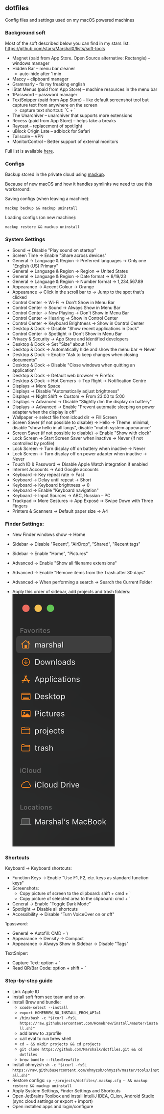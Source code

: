 ## dotfiles

Config files and settings used on my macOS powered machines

### Background soft

Most of the soft described below you can find in my stars list: https://github.com/stars/MarshalX/lists/soft-tools

- Magnet (paid from App Store. Open Source alternative: Rectangle) – windows manager
- Hidden Bar – menu bar cleaner
  - auto-hide after 1 min
- Maccy – clipboard manager
- Grammarly – fix my freaking english
- iStat Menus (paid from App Store) – machine resources in the menu bar
- 1Password – password manager
- TextSnipper (paid from App Store) – like default screenshot tool but capture text from anywhere on the screen
  - capture text shortcut: ⌥ + \` 
- The Unarchiver – unarchiver that supports more extensions 
- Recess (paid from App Store) – helps take a breaks
- Raycast – replacement of spotlight
- uBlock Origin Late – adblock for Safari
- Tailscale – VPN
- MonitorControl – Better support of external monitors

Full list is available [here](Brewfile).

### Configs

Backup stored in the private cloud using [mackup](https://github.com/lra/mackup).

Because of new macOS and how it handles symlinks we need to use this workaround:

Saving configs (when leaving a machine):
```shell
mackup backup && mackup uninstall
```

Loading configs (on new machine): 
```
mackup restore && mackup uninstall
```

### System Settings

- Sound -> Disable "Play sound on startup"
- Screen Time -> Enable "Share across devices"
- General -> Language & Region -> Preferred languages -> Only one "English (US) Primary"
- General -> Language & Region -> Region -> United States
- General -> Language & Region -> Date format -> 8/19/23
- General -> Language & Region -> Number format -> 1,234,567.89
- Appearance -> Accent Colour -> Orange
- Appearance -> Click in the scroll bar to -> Jump to the spot that's clicked
- Control Center -> Wi-Fi -> Don't Show in Menu Bar
- Control Center -> Sound -> Always Show in Menu Bar
- Control Center -> Now Playing -> Don't Show in Menu Bar
- Control Center -> Hearing -> Show in Control Center
- Control Center -> Keyboard Brightness -> Show in Control Center
- Desktop & Dock -> Disable "Show recent applications in Dock"
- Control Center -> Spotlight -> Don't Show in Menu Bar
- Privacy & Security -> App Store and identified developers
- Desktop & Dock -> Set "Size" about 1/4
- Desktop & Dock -> Automatically hide and show the menu bar -> Never
- Desktop & Dock -> Enable "Ask to keep changes when closing documents"
- Desktop & Dock -> Disable "Close windows when quitting an application"
- Desktop & Dock -> Default web browser -> Firefox
- Desktop & Dock -> Hot Corners -> Top Right -> Notification Centre
- Displays -> More Space
- Displays -> Disable "Automatically adjust brightness"
- Displays -> Night Shift -> Custom -> From 23:00 to 5:00
- Displays -> Advanced -> Disable "Slightly dim the display on battery"
- Displays -> Advanced -> Enable "Prevent automatic sleeping on power adapter when the display is off"
- Wallpaper -> select file from icloud dir -> Fill Screen
- Screen Saver (if not possible to disable) -> Hello -> Theme: minimal, disable "show hello in all langs", disable "match system appearance"
- Screen Saver (if not possible to disable) -> Enable "Show with clock" 
- Lock Screen -> Start Screen Saver when inactive -> Never (if not controlled by profile)
- Lock Screen -> Turn display off on battery when inactive -> Never
- Lock Screen -> Turn display off on power adapter when inactive -> Never
- Touch ID & Password -> Disable Apple Watch integration if enabled
- Internet Accounts -> Add Google accounts
- Keyboard -> Key repeat rate -> Fast
- Keyboard -> Delay until repeat -> Short
- Keyboard -> Keyboard brightness -> 0
- Keyboard -> Enable "Keyboard navigation"
- Keyboard -> Input Sources -> ABC, Russian – PC
- Trackpad -> More Gestures -> App Exposé -> Swipe Down with Three Fingers
- Printers & Scanners -> Default paper size -> A4

### Finder Settings:
- New Finder windows show -> Home
- Sidebar -> Disable "Recent", "AirDrop", "Shared", "Recent tags"
- Sidebar -> Enable "Home", "Pictures"
- Advanced -> Enable "Show all filename extensions"
- Advanced -> Enable "Remove items from the Trash after 30 days"
- Advanced -> When performing a search -> Search the Current Folder

- Apply this order of sidebar, add projects and trash folders:
  ![Finder](.github/img/finder.png)

### Shortcuts

Keyboard -> Keyboard shortcuts:
- Function Keys -> Enable "Use F1, F2, etc. keys as standard function keys"
- Screenshots:
  - Copy picture of screen to the clipboard: shift + cmd + \`
  - Copy picture of selected area to the clipboard: cmd + \`
- General -> Enable "Toggle Dark Mode"
- Spotlight -> Disable all shortcuts
- Accessibility -> Disable "Turn VoiceOver on or off"

1password:
- General -> Autofill: CMD + \
- Appearance -> Density -> Compact
- Appearance -> Always Show in Sidebar -> Disable "Tags"

TextSniper:
- Capture Text: option + \`
- Read QR/Bar Code: option + shift + \`

### Step-by-step guide

- Link Apple ID
- Install soft from sec team and so on
- Install Brew and bundle:
  - `xcode-select --install`
  - `export HOMEBREW_NO_INSTALL_FROM_API=1`
  - `/bin/bash -c "$(curl -fsSL https://raw.githubusercontent.com/Homebrew/install/master/install.sh)"`
  - add brew to .zprofile
  - call eval to run brew shell
  - `cd ~ && mkdir projects && cd projects`
  - `git clone https://github.com/MarshalX/dotfiles.git && cd dotfiles`
  - `brew bundle --file=Brewfile`
- Install ohmyzsh `sh -c "$(curl -fsSL https://raw.githubusercontent.com/ohmyzsh/ohmyzsh/master/tools/install.sh)"` 
- Restore configs: `cp ~/projects/dotfiles/.mackup.cfg ~ && mackup restore && mackup uninstall`
- Apply System Settings, Finder Settings and Shortcuts
- Open JetBrains Toolbox and install IntelliJ IDEA, CLion, Android Studio (sync cloud settings or export + import)
- Open installed apps and login/configure
